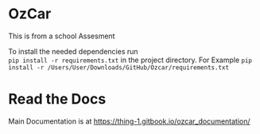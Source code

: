 
# OzCar
This is from a school Assesment

To install the needed dependencies run  
`pip install -r requirements.txt`
in the project directory. For Example `pip install -r /Users/User/Downloads/GitHub/Ozcar/requirements.txt`

# Read the Docs
Main Documentation is at https://thing-1.gitbook.io/ozcar_documentation/
